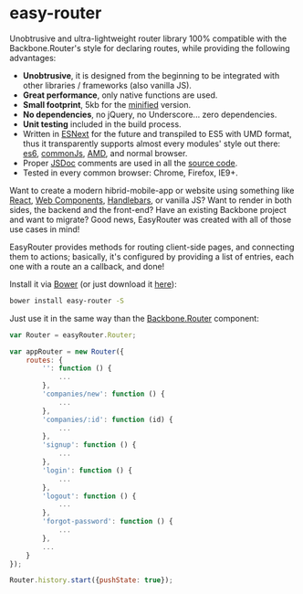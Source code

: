 # easy-router
Unobtrusive and ultra-lightweight router library 100% compatible with the Backbone.Router's style for declaring routes,
while providing the following advantages:
* __Unobtrusive__, it is designed from the beginning to be integrated with other libraries / frameworks (also vanilla JS).
* __Great performance__, only native functions are used.
* __Small footprint__, 5kb for the [minified](https://developers.google.com/closure/compiler/) version.
* __No dependencies__, no jQuery, no Underscore... zero dependencies.
* __Unit testing__ included in the build process.
* Written in [ESNext](https://babeljs.io/) for the future and transpiled to ES5 with UMD format, thus it transparently supports almost every modules' style out there: [es6](https://github.com/lukehoban/es6features#modules), [commonJs](http://webpack.github.io/docs/commonjs.html), [AMD](http://requirejs.org/docs/commonjs.html), and normal browser.
* Proper [JSDoc](http://en.wikipedia.org/wiki/JSDoc) comments are used in all the [source code](https://github.com/rogerpadilla/easy-router/blob/master/js/easy-router.js).
* Tested in every common browser: Chrome, Firefox, IE9+.

Want to create a modern hibrid-mobile-app or website using something like [React](https://facebook.github.io/react/), [Web Components](http://webcomponents.org/), [Handlebars](http://handlebarsjs.com/), or vanilla JS? Want to render in both sides, the backend and the front-end? Have an existing Backbone project and want to migrate? Good news, EasyRouter was created with all of those use cases in mind!

EasyRouter provides methods for routing client-side pages, and connecting them to actions; basically, it's configured by providing a list of entries, each one with a route an a callback, and done!

Install it via [Bower](http://bower.io/) (or just download it [here](https://github.com/rogerpadilla/easy-router/tree/master/dist)):
``` bash
bower install easy-router -S
```

Just use it in the same way than the [Backbone.Router](http://backbonejs.org/#Router) component:

```javascript
var Router = easyRouter.Router;

var appRouter = new Router({
    routes: {
        '': function () {
            ...
        },
        'companies/new': function () {
            ...
        },
        'companies/:id': function (id) {
            ...
        },
        'signup': function () {
            ...
        },
        'login': function () {
            ...
        },
        'logout': function () {
            ...
        },
        'forgot-password': function () {
            ...
        },
		...
    }
});

Router.history.start({pushState: true});
```